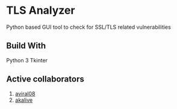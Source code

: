 # TLS Analyzer
Python based GUI tool to check for SSL/TLS related vulnerabilities

## Build With
Python 3 Tkinter

## Active collaborators
1) [aviral08](https://github.com/aviral08)
2) [akalive](https://github.com/akalive)
